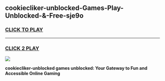 
## cookiecliker-unblocked-Games-Play-Unblocked-&-Free-sje9o
<h3>
<a href="https://premium76.site?title=cookiecliker-unblocked&ref=24A">CLICK TO PLAY</a></h3>
<hr>

<h3>
<a href="https://premium76.site?title=cookiecliker-unblocked&ref=24A">CLICK 2 PLAY</a>
  
</h3>

<a href="https://premium76.site?title=cookiecliker-unblocked&ref=24A"><img src="https://clearcache.store/games.png"></a>


**cookiecliker-unblocked games unblocked: Your Gateway to Fun and Accessible Online Gaming**
